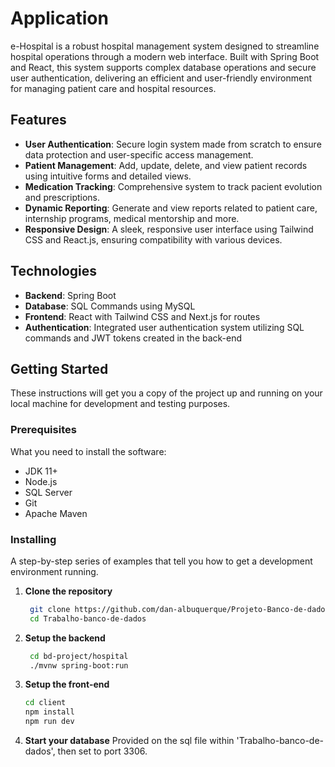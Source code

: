 # Application

e-Hospital is a robust hospital management system designed to streamline hospital operations through a modern web interface. Built with Spring Boot and React, this system supports complex database operations and secure user authentication, delivering an efficient and user-friendly environment for managing patient care and hospital resources.

## Features

- **User Authentication**: Secure login system made from scratch to ensure data protection and user-specific access management.
- **Patient Management**: Add, update, delete, and view patient records using intuitive forms and detailed views.
- **Medication Tracking**: Comprehensive system to track pacient evolution and prescriptions.
- **Dynamic Reporting**: Generate and view reports related to patient care, internship programs, medical mentorship and more.
- **Responsive Design**: A sleek, responsive user interface using Tailwind CSS and React.js, ensuring compatibility with various devices.

## Technologies

- **Backend**: Spring Boot
- **Database**: SQL Commands using MySQL
- **Frontend**: React with Tailwind CSS and Next.js for routes
- **Authentication**: Integrated user authentication system utilizing SQL commands and JWT tokens created in the back-end

## Getting Started

These instructions will get you a copy of the project up and running on your local machine for development and testing purposes.

### Prerequisites

What you need to install the software:

- JDK 11+
- Node.js
- SQL Server
- Git
- Apache Maven

### Installing

A step-by-step series of examples that tell you how to get a development environment running.

1. **Clone the repository**
   ```bash
    git clone https://github.com/dan-albuquerque/Projeto-Banco-de-dados.git
    cd Trabalho-banco-de-dados

2. **Setup the backend**
   ```bash
    cd bd-project/hospital
    ./mvnw spring-boot:run

3. **Setup the front-end**
   ```bash
   cd client
   npm install
   npm run dev

4. **Start your database**
   Provided on the sql file within 'Trabalho-banco-de-dados', then set to port 3306.

